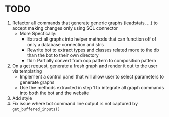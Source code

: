 # TODO

1. Refactor all commands that generate generic graphs (leadstats, ...) to accept making changes only using SQL connector
    - More Specfically:
        - Extract all graphs into helper methods that can function off of only a database connection and strs
        - Rewrite bot to extract types and classes related more to the db than the bot to their own directory
        - tldr: Partially convert from oop pattern to composition pattern
2. On a get request, generate a fresh graph and render it out to the user via templating
    - Implement a control panel that will allow user to select parameters to generate graphs
    - Use the methods extracted in step 1 to integrate all graph commands into both the bot and the website
4. Add style
5. Fix issue where bot command line output is not captured by `get_buffered_inputs()`
